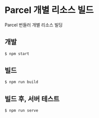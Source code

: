 # Parcel 개별 리소스 빌드

Parcel 번들러 개별 리소스 빌딩

## 개발

```sh
$ npm start
```

## 빌드

```sh
$ npm run build
```

## 빌드 후, 서버 테스트

```sh
$ npm run serve
```